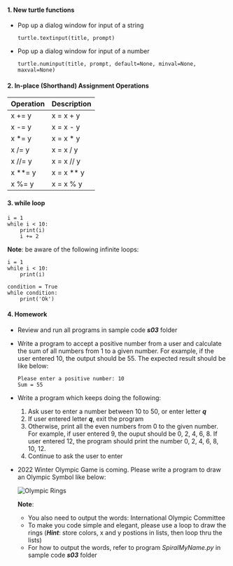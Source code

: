 #### 1. New turtle functions
   - Pop up a dialog window for input of a string 
     ```
     turtle.textinput(title, prompt)
     ```
     
   - Pop up a dialog window for input of a number 
     ```
     turtle.numinput(title, prompt, default=None, minval=None, maxval=None)
     ```

#### 2. In-place (Shorthand) Assignment Operations

   | Operation | Description |
   |-----------|-------------|
   | x += y  | x = x + y |
   | x -= y  | x = x - y |
   | x *= y  | x = x * y |
   | x /= y  | x = x / y |
   | x //= y  | x = x // y |
   | x **= y  | x = x ** y |
   | x %= y  | x = x % y |

#### 3. while loop
   ```
   i = 1
   while i < 10:
       print(i)
       i += 2
   ```
   
   **Note**: be aware of the following infinite loops:
   ```
   i = 1
   while i < 10:
       print(i)
   ```
   
   ```
   condition = True
   while condition:
       print('Ok')   
   ```
   
#### 4. Homework
   - Review and run all programs in sample code ***s03*** folder

   - Write a program to accept a positive number from a user and calculate the sum of all numbers from 1 to a given number. For example, if the user entered 10,
     the output should be 55. The expected result should be like below:
     ```
     Please enter a positive number: 10
     Sum = 55
     ```
   
   - Write a program which keeps doing the following:
     1. Ask user to enter a number between 10 to 50, or enter letter ***q***
     1. If user entered letter ***q***, exit the program
     1. Otherwise, print all the even numbers from 0 to the given number. For example, if user entered 9, the ouput should be 0, 2, 4, 6, 8. If user entered 12, 
        the program should print the number 0, 2, 4, 6, 8, 10, 12.
     1. Continue to ask the user to enter

   - 2022 Winter Olympic Game is coming. Please write a program to draw an Olympic Symbol like below:
   
     ![Olympic Rings](https://upload.wikimedia.org/wikipedia/commons/thumb/5/57/International_Olympic_Committee_logo_2021.svg/500px-International_Olympic_Committee_logo_2021.svg.png)
     
     **Note**: 
        - You also need to output the words: International Olympic Committee
        - To make you code simple and elegant, please use a loop to draw the rings (***Hint***: store colors, x and y postions in lists, then loop thru the lists)
        - For how to output the words, refer to program *SpiralMyName.py* in sample code ***s03*** folder
